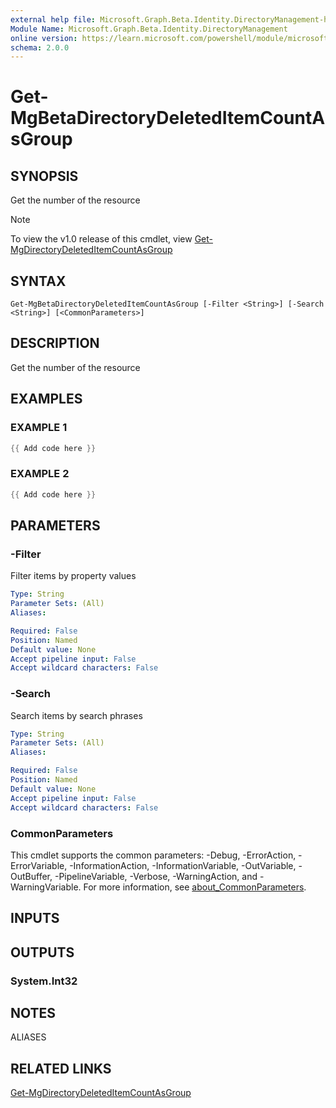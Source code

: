 ```yaml
---
external help file: Microsoft.Graph.Beta.Identity.DirectoryManagement-help.xml
Module Name: Microsoft.Graph.Beta.Identity.DirectoryManagement
online version: https://learn.microsoft.com/powershell/module/microsoft.graph.beta.identity.directorymanagement/get-mgbetadirectorydeleteditemcountasgroup
schema: 2.0.0
---
```


# Get-MgBetaDirectoryDeletedItemCountAsGroup

## SYNOPSIS
Get the number of the resource

> [!NOTE]
> To view the v1.0 release of this cmdlet, view [Get-MgDirectoryDeletedItemCountAsGroup](/powershell/module/Microsoft.Graph.Identity.DirectoryManagement/Get-MgDirectoryDeletedItemCountAsGroup?view=graph-powershell-1.0)

## SYNTAX

```
Get-MgBetaDirectoryDeletedItemCountAsGroup [-Filter <String>] [-Search <String>] [<CommonParameters>]
```

## DESCRIPTION
Get the number of the resource

## EXAMPLES

### EXAMPLE 1
```powershell
{{ Add code here }}
```

### EXAMPLE 2
```powershell
{{ Add code here }}
```

## PARAMETERS

### -Filter
Filter items by property values

```yaml
Type: String
Parameter Sets: (All)
Aliases:

Required: False
Position: Named
Default value: None
Accept pipeline input: False
Accept wildcard characters: False
```

### -Search
Search items by search phrases

```yaml
Type: String
Parameter Sets: (All)
Aliases:

Required: False
Position: Named
Default value: None
Accept pipeline input: False
Accept wildcard characters: False
```

### CommonParameters
This cmdlet supports the common parameters: -Debug, -ErrorAction, -ErrorVariable, -InformationAction, -InformationVariable, -OutVariable, -OutBuffer, -PipelineVariable, -Verbose, -WarningAction, and -WarningVariable. For more information, see [about_CommonParameters](http://go.microsoft.com/fwlink/?LinkID=113216).

## INPUTS

## OUTPUTS

### System.Int32
## NOTES

ALIASES

## RELATED LINKS
[Get-MgDirectoryDeletedItemCountAsGroup](/powershell/module/Microsoft.Graph.Identity.DirectoryManagement/Get-MgDirectoryDeletedItemCountAsGroup?view=graph-powershell-1.0)
